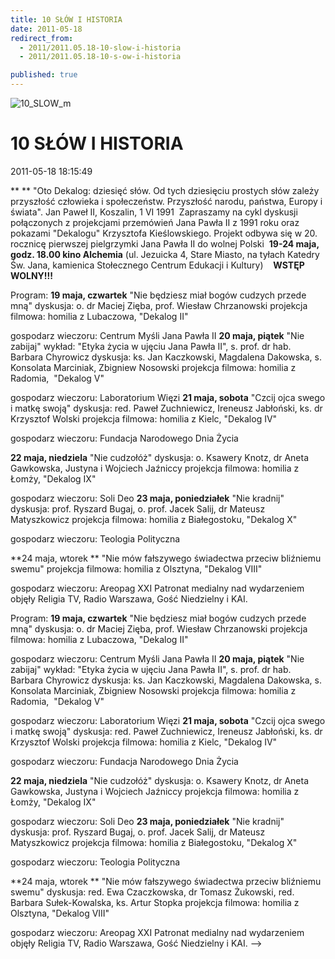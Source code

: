 ```yaml
---
title: 10 SŁÓW I HISTORIA
date: 2011-05-18
redirect_from: 
  - 2011/2011.05.18-10-slow-i-historia
  - 2011/2011.05.18-10-s-ow-i-historia

published: true
---
```



![10_SLOW_m](images/stories/10_SLOW_m.jpg)

# 10 SŁÓW I HISTORIA

<time>2011-05-18 18:15:49</time>


**
**
"Oto Dekalog: dziesięć słów. Od tych dziesięciu prostych słów zależy  przyszłość człowieka i społeczeństw. Przyszłość narodu, państwa, Europy i  świata". Jan Paweł II, Koszalin, 1 VI 1991
 Zapraszamy na cykl dyskusji połączonych z projekcjami przemówień  Jana Pawła II z 1991 roku oraz pokazami "Dekalogu" Krzysztofa  Kieślowskiego. Projekt odbywa się w 20. rocznicę pierwszej pielgrzymki  Jana Pawła II do wolnej Polski
 **19-24 maja, godz. 18.00 kino Alchemia** (ul. Jezuicka 4, Stare Miasto, na tyłach Katedry Św. Jana, kamienica Stołecznego Centrum Edukacji i Kultury)
 
 **WSTĘP WOLNY!!!**

<!--{{intro-break}}-->

 
Program:
**19 maja, czwartek**
"Nie będziesz miał bogów cudzych przede mną"
dyskusja: o. dr Maciej Zięba, prof. Wiesław Chrzanowski
projekcja filmowa: homilia z Lubaczowa, "Dekalog II"

gospodarz wieczoru: Centrum Myśli Jana Pawła II
**20 maja, piątek**
"Nie zabijaj"
wykład: "Etyka życia w ujęciu Jana  Pawła II", s. prof. dr hab. Barbara Chyrowicz
dyskusja: ks. Jan Kaczkowski, Magdalena Dakowska, s. Konsolata Marciniak, Zbigniew Nosowski
projekcja filmowa: homilia z Radomia,  "Dekalog V" 

gospodarz wieczoru: Laboratorium Więzi
**21 maja, sobota**
"Czcij ojca swego i matkę swoją"
dyskusja: red. Paweł 
Zuchniewicz, Ireneusz Jabłoński, ks. dr Krzysztof Wolski
projekcja filmowa: homilia z Kielc, "Dekalog IV" 

gospodarz wieczoru: Fundacja Narodowego Dnia Życia

**22 maja, niedziela**
"Nie cudzołóż"
dyskusja: o. Ksawery Knotz, dr Aneta Gawkowska, Justyna i Wojciech Jaźniccy
projekcja filmowa: homilia z Łomży, "Dekalog IX"

gospodarz wieczoru: Soli Deo
**23 maja, poniedziałek**
"Nie kradnij"
dyskusja: prof. Ryszard Bugaj, o. prof. Jacek Salij, dr Mateusz Matyszkowicz
projekcja filmowa: homilia z  Białegostoku, "Dekalog X" 

gospodarz wieczoru: Teologia Polityczna

**24 maja, wtorek **
"Nie mów fałszywego świadectwa przeciw bliźniemu swemu"
projekcja filmowa: homilia z Olsztyna, "Dekalog VIII"

gospodarz wieczoru: Areopag XXI
Patronat medialny nad wydarzeniem objęły Religia TV, Radio Warszawa, Gość  Niedzielny i KAI.

<!--CONTENT FROM OLD SERVER (jos before 2013): 
**
**


"Oto Dekalog: dziesięć słów. Od tych dziesięciu prostych słów zależy  przyszłość człowieka i społeczeństw. Przyszłość narodu, państwa, Europy i  świata". Jan Paweł II, Koszalin, 1 VI 1991


 Zapraszamy na cykl dyskusji połączonych z projekcjami przemówień  Jana Pawła II z 1991 roku oraz pokazami "Dekalogu" Krzysztofa  Kieślowskiego. Projekt odbywa się w 20. rocznicę pierwszej pielgrzymki  Jana Pawła II do wolnej Polski


 **19-24 maja, godz. 18.00 kino Alchemia** (ul. Jezuicka 4, Stare Miasto, na tyłach Katedry Św. Jana, kamienica Stołecznego Centrum Edukacji i Kultury)


 


 **WSTĘP WOLNY!!!**


<!--{{intro-break}}-->


 
Program:
**19 maja, czwartek**
"Nie będziesz miał bogów cudzych przede mną"
dyskusja: o. dr Maciej Zięba, prof. Wiesław Chrzanowski
projekcja filmowa: homilia z Lubaczowa, "Dekalog II"

gospodarz wieczoru: Centrum Myśli Jana Pawła II
**20 maja, piątek**
"Nie zabijaj"
wykład: "Etyka życia w ujęciu Jana  Pawła II", s. prof. dr hab. Barbara Chyrowicz
dyskusja: ks. Jan Kaczkowski, Magdalena Dakowska, s. Konsolata Marciniak, Zbigniew Nosowski
projekcja filmowa: homilia z Radomia,  "Dekalog V" 

gospodarz wieczoru: Laboratorium Więzi
**21 maja, sobota**
"Czcij ojca swego i matkę swoją"
dyskusja: red. Paweł Zuchniewicz, Ireneusz Jabłoński, ks. dr Krzysztof Wolski
projekcja filmowa: homilia z Kielc, "Dekalog IV" 

gospodarz wieczoru: Fundacja Narodowego Dnia Życia

**22 maja, niedziela**
"Nie cudzołóż"
dyskusja: o. Ksawery Knotz, dr Aneta Gawkowska, Justyna i Wojciech Jaźniccy
projekcja filmowa: homilia z Łomży, "Dekalog IX"

gospodarz wieczoru: Soli Deo
**23 maja, poniedziałek**
"Nie kradnij"
dyskusja: prof. Ryszard Bugaj, o. prof. Jacek Salij, dr Mateusz Matyszkowicz
projekcja filmowa: homilia z  Białegostoku, "Dekalog X" 

gospodarz wieczoru: Teologia Polityczna

**24 maja, wtorek **
"Nie mów fałszywego świadectwa przeciw bliźniemu swemu"
dyskusja: red. Ewa Czaczkowska, dr Tomasz Żukowski, red. Barbara Sułek-Kowalska, ks. Artur Stopka
projekcja filmowa: homilia z Olsztyna, "Dekalog VIII"

gospodarz wieczoru: Areopag XXI
Patronat medialny nad wydarzeniem objęły Religia TV, Radio Warszawa, Gość  Niedzielny i KAI.
-->

<!--{{json:{"created_date":"2011-05-18 18:15:49","publish_down":"0000-00-00 00:00:00","id":"161"}}}-->